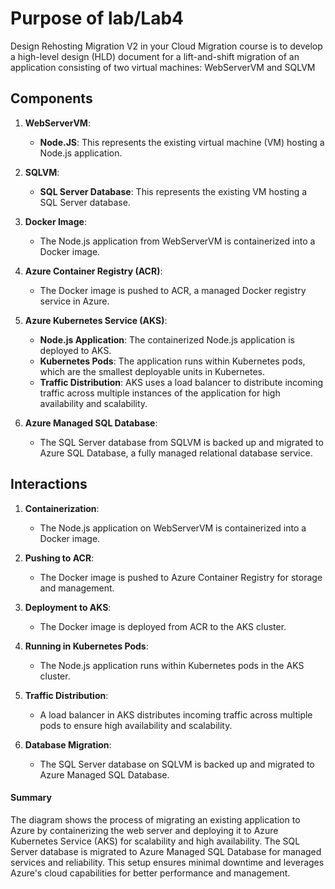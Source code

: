 # Purpose of lab/Lab4
Design Rehosting Migration V2 in your Cloud Migration course is to develop a high-level design (HLD) document for a lift-and-shift migration of an application consisting of two virtual machines: WebServerVM and SQLVM


## Components

1. **WebServerVM**:
   - **Node.JS**: This represents the existing virtual machine (VM) hosting a Node.js application.

2. **SQLVM**:
   - **SQL Server Database**: This represents the existing VM hosting a SQL Server database.

3. **Docker Image**:
   - The Node.js application from WebServerVM is containerized into a Docker image.

4. **Azure Container Registry (ACR)**:
   - The Docker image is pushed to ACR, a managed Docker registry service in Azure.

5. **Azure Kubernetes Service (AKS)**:
   - **Node.js Application**: The containerized Node.js application is deployed to AKS.
   - **Kubernetes Pods**: The application runs within Kubernetes pods, which are the smallest deployable units in Kubernetes.
   - **Traffic Distribution**: AKS uses a load balancer to distribute incoming traffic across multiple instances of the application for high availability and scalability.

6. **Azure Managed SQL Database**:
   - The SQL Server database from SQLVM is backed up and migrated to Azure SQL Database, a fully managed relational database service.

## Interactions

1. **Containerization**:
   - The Node.js application on WebServerVM is containerized into a Docker image.

2. **Pushing to ACR**:
   - The Docker image is pushed to Azure Container Registry for storage and management.

3. **Deployment to AKS**:
   - The Docker image is deployed from ACR to the AKS cluster.

4. **Running in Kubernetes Pods**:
   - The Node.js application runs within Kubernetes pods in the AKS cluster.

5. **Traffic Distribution**:
   - A load balancer in AKS distributes incoming traffic across multiple pods to ensure high availability and scalability.

6. **Database Migration**:
   - The SQL Server database on SQLVM is backed up and migrated to Azure Managed SQL Database.

#### Summary

The diagram shows the process of migrating an existing application to Azure by containerizing the web server and deploying it to Azure Kubernetes Service (AKS) for scalability and high availability. The SQL Server database is migrated to Azure Managed SQL Database for managed services and reliability. This setup ensures minimal downtime and leverages Azure's cloud capabilities for better performance and management.